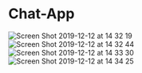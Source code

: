 # Chat-App
![Screen Shot 2019-12-12 at 14 32 19](https://user-images.githubusercontent.com/50084891/70831091-4e3ef600-1dfa-11ea-814e-4176540dbb8f.png)
![Screen Shot 2019-12-12 at 14 32 44](https://user-images.githubusercontent.com/50084891/70831254-be4d7c00-1dfa-11ea-89df-7b3358611e1d.png)
![Screen Shot 2019-12-12 at 14 33 30](https://user-images.githubusercontent.com/50084891/70831326-ed63ed80-1dfa-11ea-9397-16381ff13fa3.png)
![Screen Shot 2019-12-12 at 14 34 25](https://user-images.githubusercontent.com/50084891/70831395-22704000-1dfb-11ea-9c93-3872628743f2.png)
